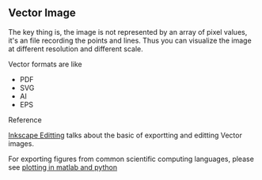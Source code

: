 ## Vector Image

The key thing is, the image is not represented by an array of pixel values, it's an file recording the points and lines. Thus you can visualize the image at different resolution and different scale. 



Vector formats are like

* PDF
* SVG
* AI
* EPS

Reference 

[Inkscape Editting](https://www.blakeporterneuro.com/wp-content/uploads/2019/04/Graphing-and-Inkscape_webSafe.pdf) talks about the basic of exportting and editting Vector images. 





For exporting figures from common scientific computing languages, please see [plotting in matlab and python](Plot-System-in-matlab-and-python.md)

